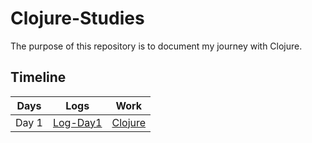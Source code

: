 # Clojure-Studies

The purpose of this repository is to document my journey with Clojure.

## Timeline
| Days  | Logs   | Work        |
|-------|--------------------- |------------------------------|
| Day 1 | [Log-Day1](/logs/Logs.md#day-1-sep-18-2023) | [Clojure](/logs/Docs/Clojure-Alura.md#clojure-alura) |
